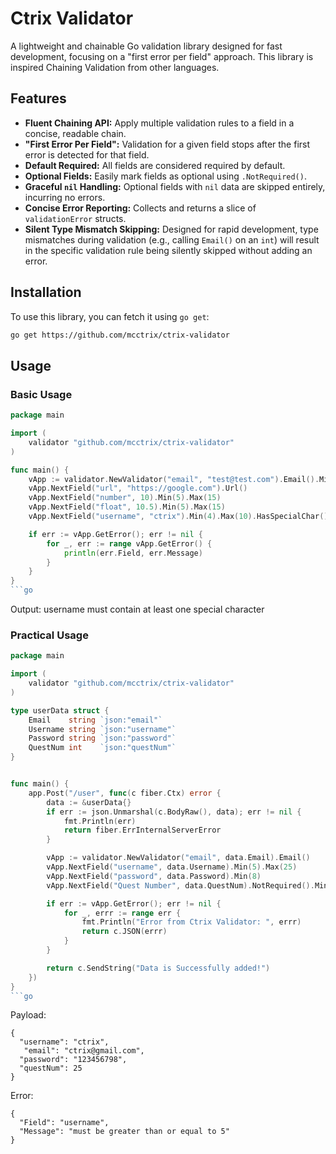 # Ctrix Validator

A lightweight and chainable Go validation library designed for fast development, focusing on a "first error per field" approach.
This library is inspired Chaining Validation from other languages.

## Features

- **Fluent Chaining API:** Apply multiple validation rules to a field in a concise, readable chain.
- **"First Error Per Field":** Validation for a given field stops after the first error is detected for that field.
- **Default Required:** All fields are considered required by default.
- **Optional Fields:** Easily mark fields as optional using `.NotRequired()`.
- **Graceful `nil` Handling:** Optional fields with `nil` data are skipped entirely, incurring no errors.
- **Concise Error Reporting:** Collects and returns a slice of `validationError` structs.
- **Silent Type Mismatch Skipping:** Designed for rapid development, type mismatches during validation (e.g., calling `Email()` on an `int`) will result in the specific validation rule being silently skipped without adding an error.

## Installation

To use this library, you can fetch it using `go get`:

```bash
go get https://github.com/mcctrix/ctrix-validator

```

## Usage

### Basic Usage

````go
package main

import (
	validator "github.com/mcctrix/ctrix-validator"
)

func main() {
	vApp := validator.NewValidator("email", "test@test.com").Email().Min(5).Max(30).HasSpecialChar()
	vApp.NextField("url", "https://google.com").Url()
	vApp.NextField("number", 10).Min(5).Max(15)
	vApp.NextField("float", 10.5).Min(5).Max(15)
	vApp.NextField("username", "ctrix").Min(4).Max(10).HasSpecialChar()

	if err := vApp.GetError(); err != nil {
		for _, err := range vApp.GetError() {
			println(err.Field, err.Message)
		}
	}
}
```go
````

Output:
username must contain at least one special character

### Practical Usage

````go
package main

import (
	validator "github.com/mcctrix/ctrix-validator"
)

type userData struct {
	Email    string `json:"email"`
	Username string `json:"username"`
	Password string `json:"password"`
	QuestNum int    `json:"questNum"`
}


func main() {
	app.Post("/user", func(c fiber.Ctx) error {
		data := &userData{}
		if err := json.Unmarshal(c.BodyRaw(), data); err != nil {
			fmt.Println(err)
			return fiber.ErrInternalServerError
		}

		vApp := validator.NewValidator("email", data.Email).Email()
		vApp.NextField("username", data.Username).Min(5).Max(25)
		vApp.NextField("password", data.Password).Min(8)
		vApp.NextField("Quest Number", data.QuestNum).NotRequired().Min(10).Max(20)

		if err := vApp.GetError(); err != nil {
			for _, errr := range err {
				fmt.Println("Error from Ctrix Validator: ", errr)
				return c.JSON(errr)
			}
		}

		return c.SendString("Data is Successfully added!")
	})
}
```go
````

Payload:

```
{
  "username": "ctrix",
   "email": "ctrix@gmail.com",
  "password": "123456798",
  "questNum": 25
}
```

Error:

```
{
  "Field": "username",
  "Message": "must be greater than or equal to 5"
}
```
